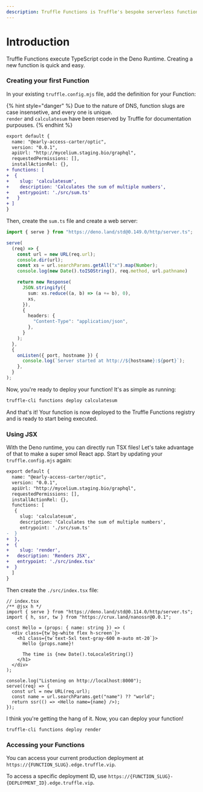 ```yaml
---
description: Truffle Functions is Truffle's bespoke serverless function ecosystem.
---
```


# Introduction

Truffle Functions execute TypeScript code in the Deno Runtime. Creating a new function is quick and easy.

### Creating your first Function

In your existing `truffle.config.mjs` file, add the definition for your Function:

{% hint style="danger" %}
Due to the nature of DNS, function slugs are case insensetive, and every one is unique.\
`render` and `calculatesum` have been reserved by Truffle for documentation purpouses.
{% endhint %}

```diff
export default {
  name: "@early-access-carter/optic",
  version: "0.0.1",
  apiUrl: "http://mycelium.staging.bio/graphql",
  requestedPermissions: [],
  installActionRel: {},
+ functions: [
+  {
+    slug: 'calculatesum',
+    description: 'Calculates the sum of multiple numbers',
+    entrypoint: './src/sum.ts'
+   }
+ ]
}
```

Then, create the `sum.ts` file and create a web server:

```typescript
import { serve } from "https://deno.land/std@0.149.0/http/server.ts";

serve(
  (req) => {
    const url = new URL(req.url);
    console.dir(url);
    const xs = url.searchParams.getAll("x").map(Number);
    console.log(new Date().toISOString(), req.method, url.pathname)

    return new Response(
      JSON.stringify({
        sum: xs.reduce((a, b) => (a += b), 0),
        xs,
      }),
      {
        headers: {
          "Content-Type": "application/json",
        },
      }
    );
  },
  {
    onListen({ port, hostname }) {
      console.log(`Server started at http://${hostname}:${port}`);
    },
  }
);
```

Now, you're ready to deploy your function! It's as simple as running:

```bash
truffle-cli functions deploy calculatesum
```

And that's it! Your function is now deployed to the Truffle Functions registry and is ready to start being executed.

### Using JSX

With the Deno runtime, you can directly run TSX files! Let's take advantage of that to make a super smol React app. Start by updating your `truffle.config.mjs` again:

```diff
export default {
  name: "@early-access-carter/optic",
  version: "0.0.1",
  apiUrl: "http://mycelium.staging.bio/graphql",
  requestedPermissions: [],
  installActionRel: {},
  functions: [
   {
     slug: 'calculatesum',
     description: 'Calculates the sum of multiple numbers',
     entrypoint: './src/sum.ts'
-  }
+  },
+  {
+    slug: 'render',
+   description: 'Renders JSX',
+   entrypoint: './src/index.tsx'
+  }
  ]
}
```

Then create the `./src/index.tsx` file:

```tsx
// index.tsx
/** @jsx h */
import { serve } from "https://deno.land/std@0.114.0/http/server.ts";
import { h, ssr, tw } from "https://crux.land/nanossr@0.0.1";

const Hello = (props: { name: string }) => (
  <div class={tw`bg-white flex h-screen`}>
    <h1 class={tw`text-5xl text-gray-600 m-auto mt-20`}>
      Hello {props.name}!

      The time is {new Date().toLocaleString()}
    </h1>
  </div>
);

console.log("Listening on http://localhost:8000");
serve((req) => {
  const url = new URL(req.url);
  const name = url.searchParams.get("name") ?? "world";
  return ssr(() => <Hello name={name} />);
});
```

I think you're getting the hang of it. Now, you can deploy your function!

```
truffle-cli functions deploy render
```

### Accessing your Functions

You can access your current production deployment at `https://{FUNCTION_SLUG}.edge.truffle.vip`.

To access a specific deployment ID, use `https://{FUNCTION_SLUG}-{DEPLOYMENT_ID}.edge.truffle.vip`.
